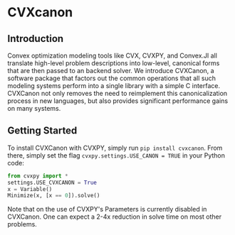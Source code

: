 # CVXcanon

## Introduction
Convex optimization modeling tools like CVX, CVXPY, and Convex.Jl all translate high-level problem descriptions into low-level, canonical forms that are then passed to an backend solver. We introduce CVXCanon, a software package that factors out the common operations that all such modeling systems perform into a single library with a simple C interface. CVXCanon not only removes the need to reimplement this canonicalization process in new languages, but also provides significant performance gains on many systems.


## Getting Started
To install CVXCanon with CVXPY, simply run ```pip install cvxcanon```. From there, simply set the flag ```cvxpy.settings.USE_CANON = TRUE``` in your Python code:

``` python
from cvxpy import *
settings.USE_CVXCANON = True
x = Variable()
Minimize(x, [x == 0]).solve()
```
Note that on the use of CVXPY's Parameters is currently disabled in CVXCanon. One can expect a 2-4x  reduction in solve time on most other problems.








